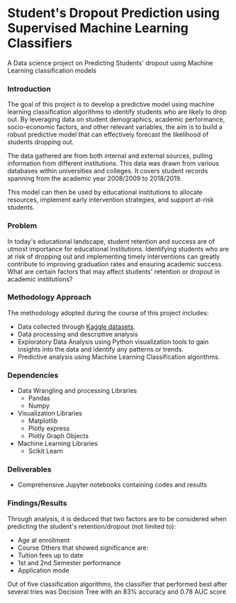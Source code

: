 # Student's Dropout Prediction using Supervised Machine Learning Classifiers
A Data science project on Predicting Students' dropout using Machine Learning classification models

### Introduction ###
The goal of this project is to develop a predictive model using machine learning classification algorithms to identify students who are likely to drop out. By leveraging data on student demographics, academic performance, socio-economic factors, and other relevant variables, the aim is to build a robust predictive model that can effectively forecast the likelihood of students dropping out. 

The data gathered are from both internal and external sources, pulling information from different institutions. This data was drawn from various databases within universities and colleges. It covers student records spanning from the academic year 2008/2009 to 2018/2019.

This model can then be used by educational institutions to allocate resources, implement early intervention strategies, and support at-risk students.

### Problem ###
In today's educational landscape, student retention and success are of utmost importance for educational institutions. Identifying students who are at risk of dropping out and implementing timely interventions can greatly contribute to improving graduation rates and ensuring academic success. 
What are certain factors that may affect students' retention or dropout in academic institutions?

### Methodology Approach ###
The methodology adopted during the course of this project includes:
* Data collected through [Kaggle datasets](https://www.kaggle.com/datasets/thedevastator/higher-education-predictors-of-student-retention). 
* Data processing and descriptive analysis
* Exploratory Data Analysis using Python visualization tools to gain insights into the data and identify any patterns or trends.
* Predictive analysis using Machine Learning Classification algorithms.

### Dependencies ###
* Data Wrangling and processing Libraries
    * Pandas
    * Numpy
* Visualization Libraries
    * Matplotlib
    * Plotly express
    * Plotly Graph Objects
* Machine Learning Libraries
    * Scikit Learn

### Deliverables ###
* Comprehensive Jupyter notebooks containing codes and results

### Findings/Results ###
Through analysis, it is deduced that two factors are to be considered when predicting the student's retention/dropout (not limited to):
* Age at enrollment
* Course
Others that showed significance are:
* Tuition fees up to date
* 1st and 2nd Semester performance
* Application mode

Out of five classification algorithms, the classifier that performed best after several tries was Decision Tree with an 83% accuracy and 0.78 AUC score
